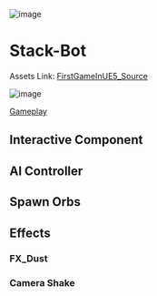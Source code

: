 ![image](https://github.com/rohan-bhautoo/StackBot/assets/47154593/40f885a2-4338-4d29-83d2-3d97b93f3b09)

# Stack-Bot

Assets Link: [FirstGameInUE5_Source](https://drive.google.com/file/d/1FAVWZ5rLMYez-s6yRl3SwCqREotF4CaG/view?usp=sharing)

![image](https://github.com/rohan-bhautoo/StackBot/assets/47154593/58e9e19f-94a2-49af-9085-58d378dca63a)

[Gameplay](https://github.com/rohan-bhautoo/StackBot/assets/47154593/74de0956-d820-4ca8-ad53-5bed81207bba)

## Interactive Component

## AI Controller

## Spawn Orbs

## Effects

### FX_Dust

### Camera Shake
